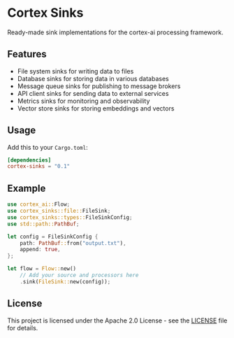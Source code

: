 # Cortex Sinks

Ready-made sink implementations for the cortex-ai processing framework.

## Features

- File system sinks for writing data to files
- Database sinks for storing data in various databases
- Message queue sinks for publishing to message brokers
- API client sinks for sending data to external services
- Metrics sinks for monitoring and observability
- Vector store sinks for storing embeddings and vectors

## Usage

Add this to your `Cargo.toml`:

```toml
[dependencies]
cortex-sinks = "0.1"
```

## Example

```rust
use cortex_ai::Flow;
use cortex_sinks::file::FileSink;
use cortex_sinks::types::FileSinkConfig;
use std::path::PathBuf;

let config = FileSinkConfig {
    path: PathBuf::from("output.txt"),
    append: true,
};

let flow = Flow::new()
    // Add your source and processors here
    .sink(FileSink::new(config));
```

## License

This project is licensed under the Apache 2.0 License - see the [LICENSE](../LICENSE) file for details. 